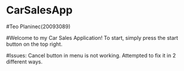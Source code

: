 # CarSalesApp

#Teo Planinec(20093089)

#Welcome to my Car Sales Application! To start, simply press the start button on the top right.

#Issues: Cancel button in menu is not working. Attempted to fix it in 2 different ways.
